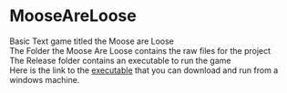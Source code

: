 # MooseAreLoose
Basic Text game titled the Moose are Loose<br/>
The Folder the Moose Are Loose contains the raw files for the project<br/>
The Release folder contains an executable to run the game<br/>
Here is the link to the [executable](https://github.com/ngreenlaw/MooseAreLoose/blob/master/Release/The%20Moose%20Are%20Loose.exe) that you can download and run from a windows machine.
